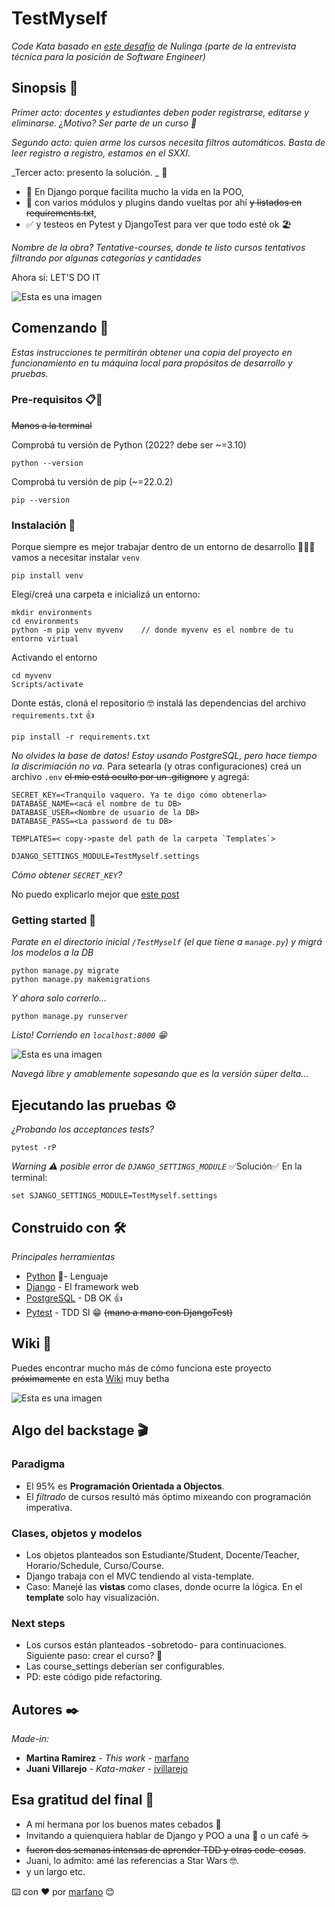 # TestMyself

_Code Kata basado en [este desafío](https://github.com/marfano/tentative-courses) de Nulinga (parte de la entrevista técnica para la posición de Software Engineer)_

## Sinopsis 🚀

_Primer acto: docentes y estudiantes deben poder registrarse, editarse y eliminarse. ¿Motivo? Ser parte de un curso 🤡_

_Segundo acto: quien arme los cursos necesita filtros automáticos. Basta de leer registro a registro, estamos en el SXXI._

_Tercer acto: presento la solución. _ 🌈

* 📢 En Django porque facilita mucho la vida en la POO, 
* 👻 con varios módulos y plugins dando vueltas por ahí ~~y listados en requirements.txt~~,
* ✅ y testeos en Pytest y DjangoTest para ver que todo esté ok 🏖 

_Nombre de la obra? Tentative-courses, donde te listo cursos tentativos filtrando por algunas categorías y cantidades_

Ahora sí: LET'S DO IT

![Esta es una imagen](https://media.giphy.com/media/W1Sx4lnn3tu7wEMabW/giphy.gif)


## Comenzando 🚀

_Estas instrucciones te permitirán obtener una copia del proyecto en funcionamiento en tu máquina local para propósitos de desarrollo y pruebas._


### Pre-requisitos 📋🔧

~~Manos a la terminal~~

Comprobá tu versión de Python (2022? debe ser ~=3.10)

```
python --version
```
Comprobá tu versión de pip (~=22.0.2)

```
pip --version
```

### Instalación 🔧

Porque siempre es mejor trabajar dentro de un entorno de desarrollo 💁🏽‍♀️ vamos a necesitar instalar `venv` 

```
pip install venv
```

Elegí/creá una carpeta e inicializá un entorno: 

```
mkdir environments
cd environments
python -m pip venv myvenv    // donde myvenv es el nombre de tu entorno virtual
```

Activando el entorno 
```
cd myvenv
Scripts/activate
```

Donte estás, cloná el repositorio 🤓 instalá las dependencias del archivo `requirements.txt`  :+1: 

```
pip install -r requirements.txt
```

_No olvides la base de datos! Estoy usando PostgreSQL, pero hace tiempo la discrimiación no va._
Para setearla (y otras configuraciones) creá un archivo `.env` ~~el mío está oculto por un .gitignore~~ y agregá:

```
SECRET_KEY=<Tranquilo vaquero. Ya te digo cómo obtenerla>
DATABASE_NAME=<acá el nombre de tu DB>
DATABASE_USER=<Nombre de usuario de la DB>
DATABASE_PASS=<La password de tu DB>

TEMPLATES=< copy->paste del path de la carpeta `Templates`>

DJANGO_SETTINGS_MODULE=TestMyself.settings
```

_Cómo obtener `SECRET_KEY`?_

No puedo explicarlo mejor que [este post](https://programadorwebvalencia.com/como-generar-un-secret-key-en-django/)


### Getting started 🚀

_Parate en el directorio inicial `/TestMyself` (el que tiene a `manage.py`) y migrá los modelos a la DB_

```
python manage.py migrate
python manage.py makemigrations
```

_Y ahora solo correrlo..._

```
python manage.py runserver
```

_Listo! Corriendo en `localhost:8000` 😁_

![Esta es una imagen](https://media.giphy.com/media/CuMiNoTRz2bYc/giphy.gif)


_Navegá libre y amablemente sopesando que es la versión súper delta..._


## Ejecutando las pruebas ⚙️

_¿Probando los acceptances tests?_

```
pytest -rP
```
_Warning ⚠ posible error de `DJANGO_SETTINGS_MODULE`_
✅Solución✅ En la terminal:
```
set SJANGO_SETTINGS_MODULE=TestMyself.settings
```

## Construido con 🛠️

_Principales herramientas_

* [Python](https://www.python.org/) 🐍- Lenguaje
* [Django](https://www.djangoproject.com/) - El framework web 
* [PostgreSQL](https://www.postgresql.org/) - DB OK :+1:
* [Pytest](https://docs.pytest.org/en/7.0.x/) - TDD SI 😁 ~~(mano a mano con DjangoTest)~~

## Wiki 📖

Puedes encontrar mucho más de cómo funciona este proyecto ~~próximamente~~ en esta [Wiki]() muy betha

![Esta es una imagen](https://media.giphy.com/media/hXCGdsSC3MKuqZv59G/giphy.gif)


## Algo del backstage 🎬


### Paradigma
* El 95% es **Programación Orientada a Objectos**. 
* El *filtrado* de cursos resultó más óptimo mixeando con programación imperativa.

### Clases, objetos y modelos
* Los objetos planteados son Estudiante/Student, Docente/Teacher, Horario/Schedule, Curso/Course.
* Django trabaja con el MVC tendiendo al vista-template. 
* Caso: Manejé las **vistas** como clases, donde ocurre la lógica. En el **template** solo hay visualización.

### Next steps
* Los cursos están planteados -sobretodo- para continuaciones. Siguiente paso: crear el curso? 👀
* Las course_settings deberían ser configurables.
* PD: este código pide refactoring.

## Autores ✒️

_Made-in:_

* **Martina Ramirez** - *This work* - [marfano](https://github.com/marfano)
* **Juani Villarejo** - *Kata-maker* - [jvillarejo](https://github.com/jvillarejo)


## Esa gratitud del final 🎁

* A mi hermana por los buenos mates cebados 🧡
* Invitando a quienquiera hablar de Django y POO a una 🍺 o un café ☕ 
* ~~fueron dos semanas intensas de aprender TDD y otras code-cosas~~. 
* Juani, lo admito: amé las referencias a Star Wars 🤓.
* y un largo etc.



⌨️ con ❤️ por [marfano](https://github.com/marfano) 😊

